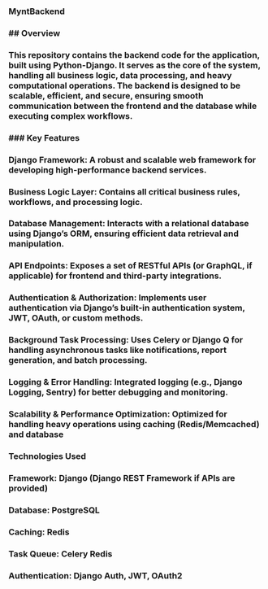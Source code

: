 ### MyntBackend
### ## Overview
### This repository contains the backend code for the application, built using Python-Django. It serves as the core of the system, handling all business logic, data processing, and heavy computational operations. The backend is designed to be scalable, efficient, and secure, ensuring smooth communication between the frontend and the database while executing complex workflows.
### 
### ### Key Features
### Django Framework: A robust and scalable web framework for developing high-performance backend services.
### 
### Business Logic Layer: Contains all critical business rules, workflows, and processing logic.
### 
### Database Management: Interacts with a relational database using Django’s ORM, ensuring efficient data retrieval and manipulation.
### 
### API Endpoints: Exposes a set of RESTful APIs (or GraphQL, if applicable) for frontend and third-party integrations.
### 
### Authentication & Authorization: Implements user authentication via Django’s built-in authentication system, JWT, OAuth, or custom methods.
### 
### Background Task Processing: Uses Celery or Django Q for handling asynchronous tasks like notifications, report generation, and batch processing.
### 
### Logging & Error Handling: Integrated logging (e.g., Django Logging, Sentry) for better debugging and monitoring.
### 
### Scalability & Performance Optimization: Optimized for handling heavy operations using caching (Redis/Memcached) and database

### Technologies Used
### Framework: Django (Django REST Framework if APIs are provided)
### 
### Database: PostgreSQL
### 
### Caching: Redis
### 
### Task Queue: Celery Redis
### 
### Authentication: Django Auth, JWT, OAuth2
### 
